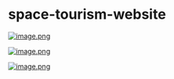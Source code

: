 # space-tourism-website

[![image.png](https://i.postimg.cc/x8LG17cb/image.png)](https://postimg.cc/N2f2Nd8g)

[![image.png](https://i.postimg.cc/CxR1C8sc/image.png)](https://postimg.cc/nXtppC5m)

[![image.png](https://i.postimg.cc/5tjR241Y/image.png)](https://postimg.cc/5Hd3PMXb)
